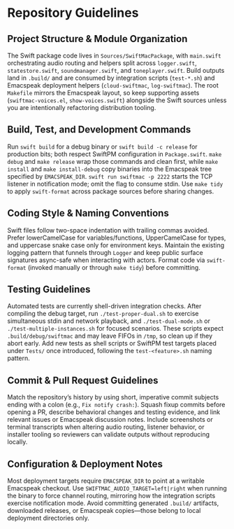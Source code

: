 # Repository Guidelines

## Project Structure & Module Organization
The Swift package code lives in `Sources/SwiftMacPackage`, with `main.swift` orchestrating audio routing and helpers split across `logger.swift`, `statestore.swift`, `soundmanager.swift`, and `toneplayer.swift`. Build outputs land in `.build/` and are consumed by integration scripts (`test-*.sh`) and Emacspeak deployment helpers (`cloud-swiftmac`, `log-swiftmac`). The root `Makefile` mirrors the Emacspeak layout, so keep supporting assets (`swiftmac-voices.el`, `show-voices.swift`) alongside the Swift sources unless you are intentionally refactoring distribution tooling.

## Build, Test, and Development Commands
Run `swift build` for a debug binary or `swift build -c release` for production bits; both respect SwiftPM configuration in `Package.swift`. `make debug` and `make release` wrap those commands and clean first, while `make install` and `make install-debug` copy binaries into the Emacspeak tree specified by `EMACSPEAK_DIR`. `swift run swiftmac -p 2222` starts the TCP listener in notification mode; omit the flag to consume stdin. Use `make tidy` to apply `swift-format` across package sources before sharing changes.

## Coding Style & Naming Conventions
Swift files follow two-space indentation with trailing commas avoided. Prefer lowerCamelCase for variables/functions, UpperCamelCase for types, and uppercase snake case only for environment keys. Maintain the existing logging pattern that funnels through `Logger` and keep public surface signatures async-safe when interacting with actors. Format code via `swift-format` (invoked manually or through `make tidy`) before committing.

## Testing Guidelines
Automated tests are currently shell-driven integration checks. After compiling the debug target, run `./test-proper-dual.sh` to exercise simultaneous stdin and network playback, and `./test-dual-mode.sh` or `./test-multiple-instances.sh` for focused scenarios. These scripts expect `.build/debug/swiftmac` and may leave FIFOs in `/tmp`, so clean up if they abort early. Add new tests as shell scripts or SwiftPM test targets placed under `Tests/` once introduced, following the `test-<feature>.sh` naming pattern.

## Commit & Pull Request Guidelines
Match the repository’s history by using short, imperative commit subjects ending with a colon (e.g., `Fix notify crash:`). Squash fixup commits before opening a PR, describe behavioral changes and testing evidence, and link relevant issues or Emacspeak discussion notes. Include screenshots or terminal transcripts when altering audio routing, listener behavior, or installer tooling so reviewers can validate outputs without reproducing locally.

## Configuration & Deployment Notes
Most deployment targets require `EMACSPEAK_DIR` to point at a writable Emacspeak checkout. Use `SWIFTMAC_AUDIO_TARGET=left|right` when running the binary to force channel routing, mirroring how the integration scripts exercise notification mode. Avoid committing generated `.build/` artifacts, downloaded releases, or Emacspeak copies—those belong to local deployment directories only.
